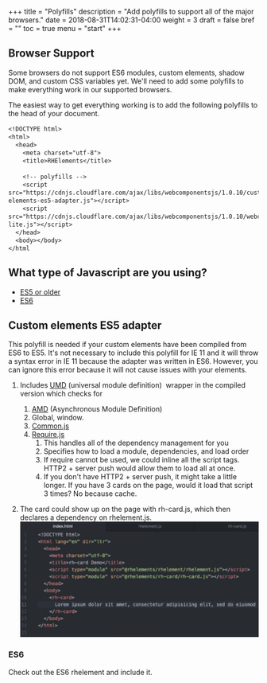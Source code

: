 +++
title = "Polyfills"
description = "Add polyfills to support all of the major browsers."
date = 2018-08-31T14:02:31-04:00
weight = 3
draft = false
bref = ""
toc = true
menu = "start"
+++

## Browser Support

Some browsers do not support ES6 modules, custom elements, shadow DOM, and
custom CSS variables yet. We'll need to add some polyfills to make everything
work in our supported browsers.

The easiest way to get everything working is to add the following polyfills to
the head of your document.

```
<!DOCTYPE html>
<html>
  <head>
    <meta charset="utf-8">
    <title>RHElements</title>

    <!-- polyfills -->
    <script src="https://cdnjs.cloudflare.com/ajax/libs/webcomponentsjs/1.0.10/custom-elements-es5-adapter.js"></script>
    <script src="https://cdnjs.cloudflare.com/ajax/libs/webcomponentsjs/1.0.10/webcomponents-lite.js"></script>
  </head>
  <body></body>
</html
```

## What type of Javascript are you using?

- [ES5 or older](#ES5)
- [ES6](#ES6)

<a name="ES5"></a>

## Custom elements ES5 adapter

This polyfill is needed if your custom elements have been compiled from ES6 to ES5.
It's not necessary to include this polyfill for IE 11 and it will throw a syntax
error in IE 11 because the adapter was written in ES6. However, you can ignore
this error because it will not cause issues with your elements.


1.  Includes [UMD](https://github.com/umdjs/umd#regular-module) (universal module definition)  wrapper in the compiled version which checks for
	1.  [AMD](https://github.com/amdjs/amdjs-api/wiki/AMD) (Asynchronous Module Definition)
	2.  Global, window.
	3.  [Common.js](http://www.commonjs.org/)
	4.  [Require.js](https://requirejs.org/)
	    1. This handles all of the dependency management for you
		2.  Specifies how to load a module, dependencies, and load order
		3.  If require cannot be used, we could inline all the script tags. HTTP2 + server push would allow them to load all at once.
		4.  If you don't have HTTP2 + server push, it might take a little longer. If you have 3 cards on the page, would it load that script 3 times? No because cache.


2.  The card could show up on the page with rh-card.js, which then declares a dependency on rhelement.js.
![rh-card dependency](/rh-card-dependency.png)


<a name="ES6"></a>
### ES6

Check out the ES6 rhelement and include it.

